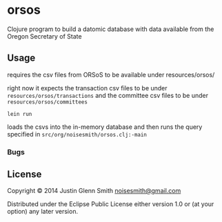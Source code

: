 # orsos

Clojure program to build a datomic database with data available from the Oregon Secretary of State

## Usage

requires the csv files from ORSoS to be available under resources/orsos/

right now it expects the transaction csv files to be under `resources/orsos/transactions` and the committee csv files to be under `resources/orsos/committees`

    lein run

loads the csvs into the in-memory database and then runs the query specified in `src/org/noisesmith/orsos.clj:-main`

### Bugs

## License

Copyright © 2014 Justin Glenn Smith noisesmith@gmail.com

Distributed under the Eclipse Public License either version 1.0 or (at
your option) any later version.
